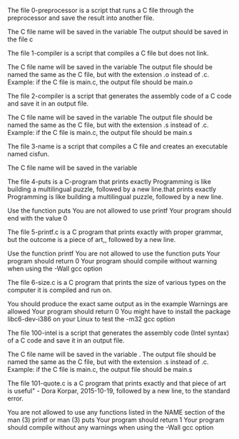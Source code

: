 The file 0-preprocessor is a script that runs a C file through the preprocessor and save the result into another file.

The C file name will be saved in the variable 
The output should be saved in the file c

The file 1-compiler is a script that compiles a C file but does not link.

The C file name will be saved in the variable 
The output file should be named the same as the C file, but with the extension .o instead of .c.
Example: if the C file is main.c, the output file should be main.o

The file 2-compiler is a script that generates the assembly code of a C code and save it in an output file.

The C file name will be saved in the variable 
The output file should be named the same as the C file, but with the extension .s instead of .c.
Example: if the C file is main.c, the output file should be main.s

The file 3-name is a script that compiles a C file and creates an executable named cisfun.

The C file name will be saved in the variable 

The file 4-puts is a C-program that prints exactly Programming is like building a multilingual puzzle, followed by a new line.that prints exactly Programming is like building a multilingual puzzle, followed by a new line.

Use the function puts
You are not allowed to use printf
Your program should end with the value 0

The file 5-printf.c is a C program that prints exactly with proper grammar, but the outcome is a piece of art,, followed by a new line.

Use the function printf
You are not allowed to use the function puts
Your program should return 0
Your program should compile without warning when using the -Wall gcc option

The file 6-size.c is a C program that prints the size of various types on the computer it is compiled and run on.

You should produce the exact same output as in the example
Warnings are allowed
Your program should return 0
You might have to install the package libc6-dev-i386 on your Linux to test the -m32 gcc option

The file 100-intel is a script that generates the assembly code (Intel syntax) of a C code and save it in an output file.

The C file name will be saved in the variable .
The output file should be named the same as the C file, but with the extension .s instead of .c.
Example: if the C file is main.c, the output file should be main.s

The file 101-quote.c is a C program that prints exactly and that piece of art is useful" - Dora Korpar, 2015-10-19, followed by a new line, to the standard error.

You are not allowed to use any functions listed in the NAME section of the man (3) printf or man (3) puts
Your program should return 1
Your program should compile without any warnings when using the -Wall gcc option

